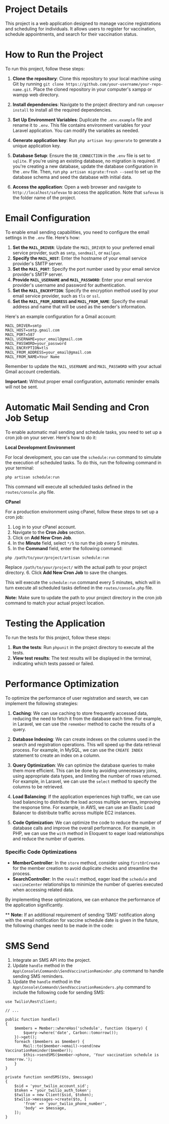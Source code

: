 # Project Details

This project is a web application designed to manage vaccine registrations and scheduling for individuals. It allows users to register for vaccination, schedule appointments, and search for their vaccination status.

# How to Run the Project

To run this project, follow these steps:

1. **Clone the repository**: Clone this repository to your local machine using Git by running `git clone https://github.com/your-username/your-repo-name.git`. Place the cloned repository in your computer's xampp or wampp web directory.
2. **Install dependencies**: Navigate to the project directory and run `composer install` to install all the required dependencies.
3. **Set Up Environment Variables**: Duplicate the `.env.example` file and rename it to `.env`. This file contains environment variables for your Laravel application. You can modify the variables as needed.
4. **Generate application key**: Run `php artisan key:generate` to generate a unique application key.
5. **Database Setup**: Ensure the `DB_CONNECTION` in the `.env` file is set to `sqlite`. If you're using an existing database, no migration is required. If you're creating a new database, update the database configuration in the `.env` file. Then, run `php artisan migrate:fresh --seed` to set up the database schema and seed the database with initial data.

6. **Access the application**: Open a web browser and navigate to `http://localhost/safevax` to access the application. Note that `safevax` is the folder name of the project.

# Email Configuration

To enable email sending capabilities, you need to configure the email settings in the `.env` file. Here's how:

1. **Set the `MAIL_DRIVER`**: Update the `MAIL_DRIVER` to your preferred email service provider, such as `smtp`, `sendmail`, or `mailgun`.
2. **Specify the `MAIL_HOST`**: Enter the hostname of your email service provider's SMTP server.
3. **Set the `MAIL_PORT`**: Specify the port number used by your email service provider's SMTP server.
4. **Provide `MAIL_USERNAME` and `MAIL_PASSWORD`**: Enter your email service provider's username and password for authentication.
5. **Set the `MAIL_ENCRYPTION`**: Specify the encryption method used by your email service provider, such as `tls` or `ssl`.
6. **Set the `MAIL_FROM_ADDRESS` and `MAIL_FROM_NAME`**: Specify the email address and name that will be used as the sender's information.

Here's an example configuration for a Gmail account:
```
MAIL_DRIVER=smtp
MAIL_HOST=smtp.gmail.com
MAIL_PORT=587
MAIL_USERNAME=your_email@gmail.com
MAIL_PASSWORD=your_password
MAIL_ENCRYPTION=tls
MAIL_FROM_ADDRESS=your_email@gmail.com
MAIL_FROM_NAME=Your Name
```
Remember to update the `MAIL_USERNAME` and `MAIL_PASSWORD` with your actual Gmail account credentials.

**Important:** Without proper email configuration, automatic reminder emails will not be sent.

# Automatic Mail Sending and Cron Job Setup

To enable automatic mail sending and schedule tasks, you need to set up a cron job on your server. Here's how to do it:

**Local Development Environment**

For local development, you can use the `schedule:run` command to simulate the execution of scheduled tasks. To do this, run the following command in your terminal:

```
php artisan schedule:run
```

This command will execute all scheduled tasks defined in the `routes/console.php` file.

**CPanel**

For a production environment using cPanel, follow these steps to set up a cron job:

1. Log in to your cPanel account.
2. Navigate to the **Cron Jobs** section.
3. Click on **Add New Cron Job**.
4. In the **Minute** field, select `*/5` to run the job every 5 minutes.
5. In the **Command** field, enter the following command:
```
php /path/to/your/project/artisan schedule:run
```
Replace `/path/to/your/project/` with the actual path to your project directory.
6. Click **Add New Cron Job** to save the changes.

This will execute the `schedule:run` command every 5 minutes, which will in turn execute all scheduled tasks defined in the `routes/console.php` file.

**Note:** Make sure to update the path to your project directory in the cron job command to match your actual project location.



# Testing the Application

To run the tests for this project, follow these steps:

1. **Run the tests**: Run `phpunit` in the project directory to execute all the tests.
2. **View test results**: The test results will be displayed in the terminal, indicating which tests passed or failed.

# Performance Optimization

To optimize the performance of user registration and search, we can implement the following strategies:

1. **Caching**: We can use caching to store frequently accessed data, reducing the need to fetch it from the database each time. For example, in Laravel, we can use the `remember` method to cache the results of a query.

2. **Database Indexing**: We can create indexes on the columns used in the search and registration operations. This will speed up the data retrieval process. For example, in MySQL, we can use the `CREATE INDEX` statement to create an index on a column.

3. **Query Optimization**: We can optimize the database queries to make them more efficient. This can be done by avoiding unnecessary joins, using appropriate data types, and limiting the number of rows returned. For example, in Laravel, we can use the `select` method to specify the columns to be retrieved.

4. **Load Balancing**: If the application experiences high traffic, we can use load balancing to distribute the load across multiple servers, improving the response time. For example, in AWS, we can use an Elastic Load Balancer to distribute traffic across multiple EC2 instances.

5. **Code Optimization**: We can optimize the code to reduce the number of database calls and improve the overall performance. For example, in PHP, we can use the `with` method in Eloquent to eager load relationships and reduce the number of queries.

### Specific Code Optimizations

- **MemberController**: In the `store` method, consider using `firstOrCreate` for the member creation to avoid duplicate checks and streamline the process.
- **SearchController**: In the `result` method, eager load the `schedule` and `vaccineCenter` relationships to minimize the number of queries executed when accessing related data.

By implementing these optimizations, we can enhance the performance of the application significantly.

**
**Note:** If an additional requirement of sending ‘SMS’ notification along with the email notification for vaccine schedule date is given in the future, the following changes need to be made in the code:
# SMS Send
1. Integrate an SMS API into the project.
2. Update `handle` method in the `App\Console\Commands\SendVaccinationReminder.php` command to handle sending SMS reminders.
3. Update the `handle` method in the `App\Console\Commands\SendVaccinationReminders.php` command to include the following code for sending SMS:
```
use Twilio\Rest\Client;

// ...

public function handle()
{
    $members = Member::whereHas('schedule', function ($query) {
        $query->where('date', Carbon::tomorrow());
    })->get();
    foreach ($members as $member) {
        Mail::to($member->email)->send(new VaccinationReminder($member));
        $this->sendSMS($member->phone, 'Your vaccination schedule is tomorrow.');
    }
}

private function sendSMS($to, $message)
{
    $sid = 'your_twilio_account_sid';
    $token = 'your_twilio_auth_token';
    $twilio = new Client($sid, $token);
    $twilio->messages->create($to, [
        'from' => 'your_twilio_phone_number',
        'body' => $message,
    ]);
}
```
